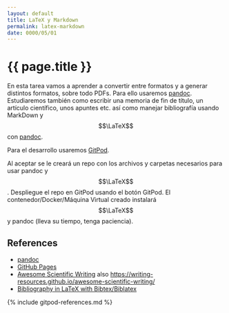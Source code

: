 ```yaml
---
layout: default
title: LaTeX y Markdown
permalink: latex-markdown
date: 0000/05/01
---
```


# {{ page.title }}

En esta tarea vamos a aprender a convertir entre formatos y a generar distintos formatos, sobre todo PDFs. Para ello usaremos [pandoc](https://pandoc.org/). Estudiaremos también como escribir una memoria de fin de título, un artículo científico, unos apuntes etc. así como manejar bibliografía usando MarkDown y  $$\LaTeX$$ con [pandoc](https://pandoc.org/).

Para el desarrollo usaremos [GitPod](https://www.gitpod.io/docs/getting-started).

Al aceptar se le creará un repo con los archivos y carpetas necesarios para usar pandoc y $$\LaTeX$$. Despliegue el repo en GitPod usando el botón GitPod. El contenedor/Docker/Máquina Virtual creado instalará $$\LaTeX$$ y pandoc (lleva su tiempo, tenga paciencia).

## References

* [pandoc](https://pandoc.org/)
* [GitHub Pages](https://pages.github.com/)
* [Awesome Scientific Writing](https://github.com/writing-resources/awesome-scientific-writing) also <https://writing-resources.github.io/awesome-scientific-writing/>
* [Bibliography in LaTeX with Bibtex/Biblatex](https://latex-tutorial.com/tutorials/bibtex/)

{% include gitpod-references.md %}

